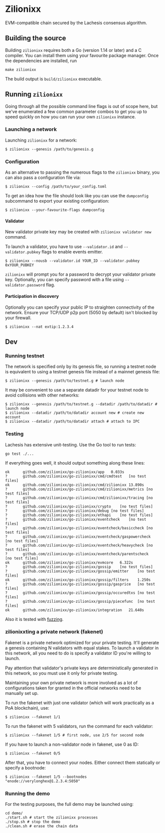 # Zilionixx

EVM-compatible chain secured by the Lachesis consensus algorithm.

## Building the source

Building `zilionixx` requires both a Go (version 1.14 or later) and a C compiler. You can install
them using your favourite package manager. Once the dependencies are installed, run

```shell
make zilionixx
```

The build output is `build/zilionixx` executable.

## Running `zilionixx`

Going through all the possible command line flags is out of scope here,
but we've enumerated a few common parameter combos to get you up to speed quickly
on how you can run your own `zilionixx` instance.

### Launching a network

Launching `zilionixx` for a network:

```shell
$ zilionixx --genesis /path/to/genesis.g
```

### Configuration

As an alternative to passing the numerous flags to the `zilionixx` binary, you can also pass a
configuration file via:

```shell
$ zilionixx --config /path/to/your_config.toml
```

To get an idea how the file should look like you can use the `dumpconfig` subcommand to
export your existing configuration:

```shell
$ zilionixx --your-favourite-flags dumpconfig
```

#### Validator

New validator private key may be created with `zilionixx validator new` command.

To launch a validator, you have to use `--validator.id` and `--validator.pubkey` flags to enable events emitter.

```shell
$ zilionixx --nousb --validator.id YOUR_ID --validator.pubkey 0xYOUR_PUBKEY
```

`zilionixx` will prompt you for a password to decrypt your validator private key. Optionally, you can
specify password with a file using `--validator.password` flag.

#### Participation in discovery

Optionally you can specify your public IP to straighten connectivity of the network.
Ensure your TCP/UDP p2p port (5050 by default) isn't blocked by your firewall.

```shell
$ zilionixx --nat extip:1.2.3.4
```

## Dev

### Running testnet

The network is specified only by its genesis file, so running a testnet node is equivalent to
using a testnet genesis file instead of a mainnet genesis file:

```shell
$ zilionixx --genesis /path/to/testnet.g # launch node
```

It may be convenient to use a separate datadir for your testnet node to avoid collisions with other networks:

```shell
$ zilionixx --genesis /path/to/testnet.g --datadir /path/to/datadir # launch node
$ zilionixx --datadir /path/to/datadir account new # create new account
$ zilionixx --datadir /path/to/datadir attach # attach to IPC
```

### Testing

Lachesis has extensive unit-testing. Use the Go tool to run tests:

```shell
go test ./...
```

If everything goes well, it should output something along these lines:

```
ok  	github.com/zilionixx/go-zilionixx/app	0.033s
?   	github.com/zilionixx/go-zilionixx/cmd/cmdtest	[no test files]
ok  	github.com/zilionixx/go-zilionixx/cmd/zilionixx	13.890s
?   	github.com/zilionixx/go-zilionixx/cmd/zilionixx/metrics	[no test files]
?   	github.com/zilionixx/go-zilionixx/cmd/zilionixx/tracing	[no test files]
?   	github.com/zilionixx/go-zilionixx/crypto	[no test files]
?   	github.com/zilionixx/go-zilionixx/debug	[no test files]
?   	github.com/zilionixx/go-zilionixx/ethapi	[no test files]
?   	github.com/zilionixx/go-zilionixx/eventcheck	[no test files]
?   	github.com/zilionixx/go-zilionixx/eventcheck/basiccheck	[no test files]
?   	github.com/zilionixx/go-zilionixx/eventcheck/gaspowercheck	[no test files]
?   	github.com/zilionixx/go-zilionixx/eventcheck/heavycheck	[no test files]
?   	github.com/zilionixx/go-zilionixx/eventcheck/parentscheck	[no test files]
ok  	github.com/zilionixx/go-zilionixx/evmcore	6.322s
?   	github.com/zilionixx/go-zilionixx/gossip	[no test files]
?   	github.com/zilionixx/go-zilionixx/gossip/emitter	[no test files]
ok  	github.com/zilionixx/go-zilionixx/gossip/filters	1.250s
?   	github.com/zilionixx/go-zilionixx/gossip/gasprice	[no test files]
?   	github.com/zilionixx/go-zilionixx/gossip/occuredtxs	[no test files]
?   	github.com/zilionixx/go-zilionixx/gossip/piecefunc	[no test files]
ok  	github.com/zilionixx/go-zilionixx/integration	21.640s
```

Also it is tested with [fuzzing](./FUZZING.md).

### zilionixxting a private network (fakenet)

Fakenet is a private network optimized for your private testing.
It'll generate a genesis containing N validators with equal stakes.
To launch a validator in this network, all you need to do is specify a validator ID you're willing to launch.

Pay attention that validator's private keys are deterministically generated in this network, so you must use it only for private testing.

Maintaining your own private network is more involved as a lot of configurations taken for
granted in the official networks need to be manually set up.

To run the fakenet with just one validator (which will work practically as a PoA blockchain), use:

```shell
$ zilionixx --fakenet 1/1
```

To run the fakenet with 5 validators, run the command for each validator:

```shell
$ zilionixx --fakenet 1/5 # first node, use 2/5 for second node
```

If you have to launch a non-validator node in fakenet, use 0 as ID:

```shell
$ zilionixx --fakenet 0/5
```

After that, you have to connect your nodes. Either connect them statically or specify a bootnode:

```shell
$ zilionixx --fakenet 1/5 --bootnodes "enode://verylonghex@1.2.3.4:5050"
```

### Running the demo

For the testing purposes, the full demo may be launched using:

```shell
cd demo/
./start.sh # start the zilionixx processes
./stop.sh # stop the demo
./clean.sh # erase the chain data
```
